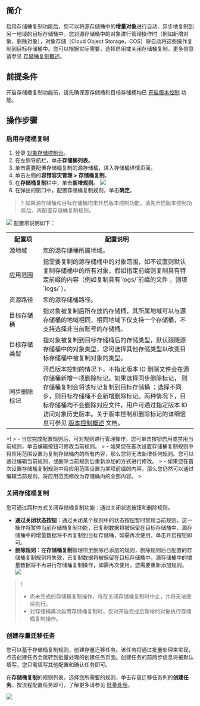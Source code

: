 ## 简介

启用存储桶复制功能后，您可以将源存储桶中的**增量对象**进行自动、异步地复制到另一地域的目标存储桶中。您对源存储桶中的对象进行管理操作时（例如新增对象、删除对象），对象存储（Cloud Object Storage，COS）将自动将这些操作复制到目标存储桶中。您可以根据实际需要，选择启用或关闭存储桶复制，更多信息请参见 [存储桶复制概述](https://cloud.tencent.com/document/product/436/19237)。

## 前提条件

开启存储桶复制功能前，请先确保源存储桶和目标存储桶均已 [开启版本控制](https://cloud.tencent.com/document/product/436/19881) 功能。

## 操作步骤

### 启用存储桶复制

1. 登录 [对象存储控制台](https://console.cloud.tencent.com/cos5)。
2. 在左侧导航栏，单击**存储桶列表**。
3. 单击需要配置存储桶复制的源存储桶，进入存储桶详情页面。
4. 单击左侧的**容错容灾管理 > 存储桶复制**。
5. 在**存储桶复制**栏中，单击**新增规则**。
![](https://qcloudimg.tencent-cloud.cn/raw/f3bce1ea75e274cfa92fe386ac91f347.png)
6. 在弹出的窗口中，配置存储桶复制规则，单击**确定**。
>? 如果源存储桶和目标存储桶均未开启版本控制功能，请先开启版本控制功能后，再配置存储桶复制规则。
>
![](https://qcloudimg.tencent-cloud.cn/raw/756bd98427e384dc5d6999df1ed36f8a.png)
配置项说明如下：
<table>
	<tr><th style="width: 18%">配置项</th><th>配置说明</th></tr>
	<tr><td>源地域</td><td>您的源存储桶所属地域。</td></tr>
	<tr><td>应用范围</td><td>指需要复制的源存储桶中的对象范围，如不设置则默认复制存储桶中的所有对象，假如指定前缀则复制具有特定前缀的内容（例如复制具有`logs/`前缀的文件 ，则填`logs/`）。</td></tr>
	<tr><td>资源路径</td><td>您的源存储桶路径。</td></tr>
	<tr><td>目标存储桶</td><td>指对象被复制后所存放的存储桶，其所属地域可以与源存储桶的地域相同，相同地域下仅支持一个存储桶，不支持选择非当前账号的存储桶。</td></tr>
	<tr><td>目标存储类型</td><td>指对象被复制到目标存储桶后的存储类型，默认跟随源存储桶中的对象类型，您可选择其他存储类型以改变目标存储桶中被复制对象的类型。</td></tr>
	<tr><td>同步删除标记</td><td>开启版本控制的情况下，不指定版本 ID 删除文件会在源存储桶新增一项删除标记。如果选择同步删除标记， 则存储桶复制会将该标记复制到目标存储桶 ；选择不同步，则目标存储桶不会新增删除标记。两种情况下，目标存储桶均不会删除对应文件，用户可通过指定版本 ID 访问对象历史版本。关于版本控制和删除标记的详细信息可参见 <a href="https://cloud.tencent.com/document/product/436/19883">版本控制概述</a> 文档。</td></tr>
</table>
>!
> - 当您完成配置规则后，可对规则进行管理操作。您可单击按钮启用或禁用当前规则，单击编辑按钮可修改当前规则。
> - 如果您在首次设置存储桶复制规则中将应用范围设置为复制存储桶内的所有内容，那么您将无法新增任何规则。您可以通过编辑当前规则，或删除当前规则后重新添加的方式进行修改。
> - 如果您在首次设置存储桶复制规则中将应用范围设置为某项前缀的内容，那么您仍然可以通过编辑当前规则，将应用范围修改为存储桶内的全部内容。
> 

### 关闭存储桶复制

您可通过两种方式关闭存储桶复制功能：通过关闭状态按钮和删除规则。

- **通过关闭状态按钮**：通过关闭某个规则中的状态按钮暂时禁用当前规则，这一操作将暂停当前存储桶复制功能，已复制数据将被保留在目标存储桶中，源存储桶中的增量数据将不再复制到目标存储桶，如需再次使用，单击开启按钮即可。
- **删除规则**：在**存储桶复制**管理项里删除已添加的规则，删除规则后已配置的存储桶复制规则将失效，已复制数据将被保留在目标存储桶中，源存储桶中的增量数据将不再进行存储桶复制操作，如需再次使用，您需要重新添加规则。
![](https://qcloudimg.tencent-cloud.cn/raw/4792687ae4102e2d9d4e9bdb271ea79e.png)

>!
> - 尚未完成的存储桶复制操作，将在关闭存储桶复制时中止，并将无法继续执行。
> - 对存储桶再次启用存储桶复制时，仅对开启完成后新增的对象执行存储桶复制操作。
> 



### 创建存量迁移任务

您可以基于存储桶复制规则，创建存量迁移任务。该任务将通过批量处理来实现，点击创建任务会跳转到批量处理的创建任务页面。创建任务的前两步信息将被默认填写，您只需填写其他配置和确认任务即可。

在**存储桶复制**的规则列表，选择您所需要的规则，单击存量迁移任务列的**创建任务**。按流程配置任务即可，了解更多请参见 [批量处理](https://cloud.tencent.com/document/product/436/38605)。

![](https://qcloudimg.tencent-cloud.cn/raw/4792687ae4102e2d9d4e9bdb271ea79e.png)


